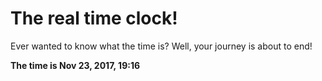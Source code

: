 # The real time clock!

Ever wanted to know what the time is? Well, your journey is about to end!

**The time is Nov 23, 2017, 19:16**